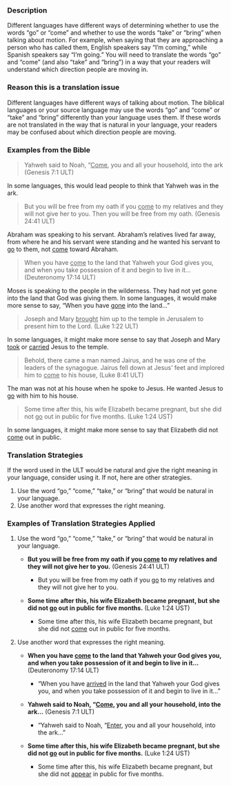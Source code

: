 

### Description

Different languages have different ways of determining whether to use the words “go” or “come” and whether to use the words “take” or “bring” when talking about motion. For example, when saying that they are approaching a person who has called them, English speakers say “I’m coming,” while Spanish speakers say “I’m going.” You will need to translate the words “go” and “come” (and also “take” and “bring”) in a way that your readers will understand which direction people are moving in.

### Reason this is a translation issue

Different languages have different ways of talking about motion. The biblical languages or your source language may use the words “go” and “come” or “take” and “bring” differently than your language uses them. If these words are not translated in the way that is natural in your language, your readers may be confused about which direction people are moving.

### Examples from the Bible

>Yahweh said to Noah, “<u>Come</u>, you and all your household, into the ark (Genesis 7:1 ULT)

In some languages, this would lead people to think that Yahweh was in the ark.

>But you will be free from my oath if you <u>come</u> to my relatives and they will not give her to you. Then you will be free from my oath. (Genesis 24:41 ULT)

Abraham was speaking to his servant. Abraham’s relatives lived far away, from where he and his servant were standing and he wanted his servant to <u>go</u> to them, not <u>come</u> toward Abraham.

>When you have <u>come</u> to the land that Yahweh your God gives you, and when you take possession of it and begin to live in it…(Deuteronomy 17:14 ULT)

Moses is speaking to the people in the wilderness. They had not yet gone into the land that God was giving them. In some languages, it would make more sense to say, “When you have <u>gone</u> into the land…”

>Joseph and Mary <u>brought</u> him up to the temple in Jerusalem to present him to the Lord. (Luke 1:22 ULT)

In some languages, it might make more sense to say that Joseph and Mary <u>took</u> or <u>carried</u> Jesus to the temple.

>Behold, there came a man named Jairus, and he was one of the leaders of the synagogue. Jairus fell down at Jesus’ feet and implored him to <u>come</u> to his house, (Luke 8:41 ULT)

The man was not at his house when he spoke to Jesus. He wanted Jesus to <u>go</u> with him to his house.

>Some time after this, his wife Elizabeth became pregnant, but she did not <u>go</u> out in public for five months. (Luke 1:24 UST)

In some languages, it might make more sense to say that Elizabeth did not <u>come</u> out in public.

### Translation Strategies

If the word used in the ULT would be natural and give the right meaning in your language, consider using it. If not, here are other strategies.

1. Use the word “go,” “come,” “take,” or “bring” that would be natural in your language.
1. Use another word that expresses the right meaning.

### Examples of Translation Strategies Applied

1. Use the word “go,” “come,” “take,” or “bring” that would be natural in your language.

    * **But you will be free from my oath if you <u>come</u> to my relatives and they will not give her to you.** (Genesis 24:41 ULT)
        * But you will be free from my oath if you <u>go</u> to my relatives and they will not give her to you.

    * **Some time after this, his wife Elizabeth became pregnant, but she did not <u>go</u> out in public for five months.** (Luke 1:24 UST)
        * Some time after this, his wife Elizabeth became pregnant, but she did not <u>come</u> out in public for five months.

1. Use another word that expresses the right meaning.

    * **When you have <u>come</u> to the land that Yahweh your God gives you, and when you take possession of it and begin to live in it…** (Deuteronomy 17:14 ULT)
        * “When you have <u>arrived</u> in the land that Yahweh your God gives you, and when you take possession of it and begin to live in it…”

    * **Yahweh said to Noah, “<u>Come</u>, you and all your household, into the ark…** (Genesis 7:1 ULT)
        * “Yahweh said to Noah, “<u>Enter</u>, you and all your household, into the ark…”

    * **Some time after this, his wife Elizabeth became pregnant, but she did not <u>go</u> out in public for five months.** (Luke 1:24 UST)
        * Some time after this, his wife Elizabeth became pregnant, but she did not <u>appear</u> in public for five months.

